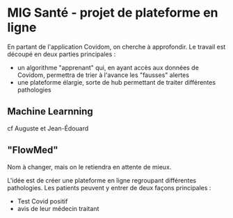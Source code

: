 # MIG Santé - projet de plateforme en ligne

En partant de l'application Covidom, on cherche à approfondir. Le travail est découpé en deux parties principales :

* un algorithme "apprenant" qui, en ayant accès aux données de Covidom, permettra de trier à l'avance les "fausses" alertes
* une plateforme élargie, sorte de hub permettant de traiter différentes pathologies

## Machine Learnning

cf Auguste et Jean-Édouard

## "FlowMed"

Nom à changer, mais on le retiendra en attente de mieux.

L'idée est de créer une plateforme en ligne regroupant différentes pathologies. Les patients peuvent y entrer de deux façons principales :

* Test Covid positif
* avis de leur médecin traitant